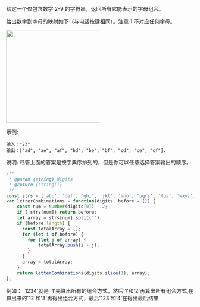 给定一个仅包含数字 2-9 的字符串，返回所有它能表示的字母组合。

给出数字到字母的映射如下（与电话按键相同）。注意 1 不对应任何字母。

<img src="https://assets.leetcode-cn.com/aliyun-lc-upload/original_images/17_telephone_keypad.png" width="250">

示例:
```
输入："23"
输出：["ad", "ae", "af", "bd", "be", "bf", "cd", "ce", "cf"].
```
说明:
尽管上面的答案是按字典序排列的，但是你可以任意选择答案输出的顺序。

```javascript
/**
 * @param {string} digits
 * @return {string[]}
 */
const strs = ['abc', 'def', 'ghi', 'jkl', 'mno', 'pqrs', 'tuv', 'wxyz'];
var letterCombinations = function(digits, before = []) {
    const num = Number(digits[0]) - 2;
    if (!strs[num]) return before;
    let array = strs[num].split('');
    if (before.length) {
      const totalArray = [];
      for (let i of before) {
        for (let j of array) {
            totalArray.push(i + j);
        }
      }
      array = totalArray;
    }
    return letterCombinations(digits.slice(1), array);
};
```

例如： '1234'就是 '1'先算出所有的组合方式，然后'1'和'2'再算出所有组合方式,在算出来的'12'和'3'再得出组合方式，最后'123'和'4'在得出最后结果